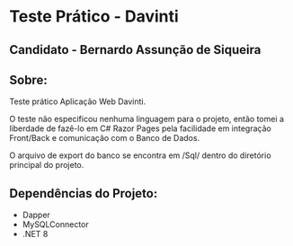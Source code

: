 # Teste Prático - Davinti

## Candidato - Bernardo Assunção de Siqueira

## Sobre: 
Teste prático Aplicação Web Davinti.

O teste não especificou nenhuma linguagem para o projeto, então tomei a liberdade de fazê-lo em C# Razor Pages pela facilidade em integração Front/Back e comunicação com o Banco de Dados.

O arquivo de export do banco se encontra em /Sql/ dentro do diretório principal do projeto.

## Dependências do Projeto:

* Dapper 
* MySQLConnector
* .NET 8
